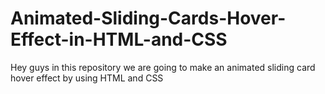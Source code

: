 # Animated-Sliding-Cards-Hover-Effect-in-HTML-and-CSS
Hey guys in this repository we are going to make an animated sliding card hover effect by using HTML and CSS
